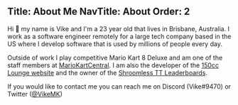 ﻿Title: About Me
NavTitle: About
Order: 2
---
Hi 👋 my name is Vike and I'm a 23 year old that lives in Brisbane, Australia.
I work as a software engineer remotely for a large tech company based in the US where I develop software that is used by millions of people every day.

Outside of work I play competitive Mario Kart 8 Deluxe and am one of the staff members at [MarioKartCentral](https://mkc.gg/).
I am also the developer of the [150cc Lounge website](https://www.mk8dx-lounge.com) and the owner of the [Shroomless TT Leaderboards](https://bit.ly/AlternateTTs).

If you would like to contact me you can reach me on Discord (Vike#9470) or Twitter ([@VikeMK](https://twitter.com/VikeMK))
